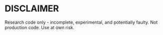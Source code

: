 # DISCLAIMER
Research code only - incomplete, experimental, and potentially faulty. Not production code. Use at own risk.

